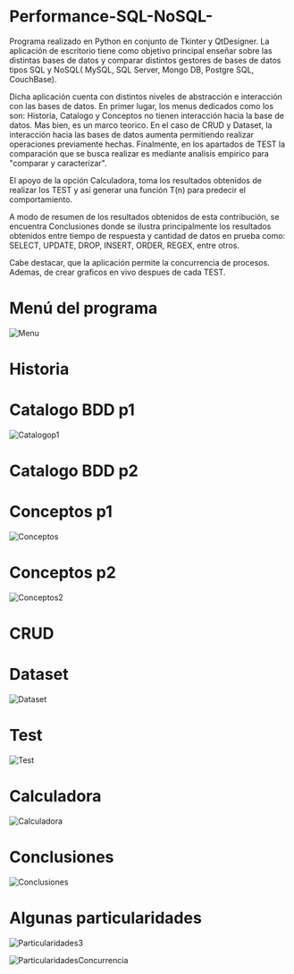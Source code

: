# Performance-SQL-NoSQL-

Programa realizado en Python en conjunto de Tkinter y QtDesigner. La aplicación de escritorio tiene como objetivo principal enseñar sobre las distintas bases de datos y comparar distintos gestores de bases de datos tipos SQL y NoSQL( MySQL, SQL Server, Mongo DB, Postgre SQL, CouchBase).

Dicha aplicación cuenta con distintos niveles de abstracción e interacción con las bases de datos. En primer lugar, los menus dedicados como los son: Historia, Catalogo y Conceptos no tienen interacción hacia la base de datos. Mas bien, es un marco teorico. En el caso de CRUD y Dataset, la interacción hacia las bases de datos aumenta permitiendo realizar operaciones previamente hechas. Finalmente, en los apartados de TEST la comparación que se busca realizar es mediante analisis empirico para "comparar y caracterizar".

El apoyo de la opción Calculadora, toma los resultados obtenidos de realizar los TEST y así generar una función T(n) para predecir el comportamiento.

A modo de resumen de los resultados obtenidos de esta contribución, se encuentra Conclusiones donde se ilustra principalmente los resultados obtenidos entre tiempo de respuesta y cantidad de datos en prueba como: SELECT, UPDATE, DROP, INSERT, ORDER, REGEX, entre otros.

Cabe destacar, que la aplicación permite la concurrencia de procesos. Ademas, de crear graficos en vivo despues de cada TEST.


# Menú del programa

![Menu](https://user-images.githubusercontent.com/63252693/193137653-e4ef4f4f-3cb5-4fdb-8f00-8bce5ad4e2dc.gif)


# Historia


# Catalogo BDD p1
![Catalogop1](https://user-images.githubusercontent.com/63252693/193140236-307dc299-20c6-4046-b243-aa0260c0b13a.gif)


# Catalogo BDD p2

# Conceptos p1
![Conceptos](https://user-images.githubusercontent.com/63252693/193140165-647d9c02-fdfc-46ea-a832-45824416f311.gif)


# Conceptos p2
![Conceptos2](https://user-images.githubusercontent.com/63252693/193140148-ec1ab799-5e7c-4f73-9367-d24c9e649fae.gif)


# CRUD


# Dataset
![Dataset](https://user-images.githubusercontent.com/63252693/193140047-33de66f3-4d68-4798-a607-a6b8294b57ca.gif)


# Test
![Test](https://user-images.githubusercontent.com/63252693/193140001-8d692e15-622a-4297-8846-f0d24ec90ee7.gif)


# Calculadora
![Calculadora](https://user-images.githubusercontent.com/63252693/193139895-5ef15ce2-6eda-4bfc-a85b-b2677fa102c0.gif)


# Conclusiones
![Conclusiones](https://user-images.githubusercontent.com/63252693/193139874-6c00dcee-1bd9-4c9f-bf7b-407d86d3f42c.gif)


# Algunas particularidades
![Particularidades3](https://user-images.githubusercontent.com/63252693/193143798-83278bec-05c0-4573-9b58-05bd40119d4d.gif)

![ParticularidadesConcurrencia](https://user-images.githubusercontent.com/63252693/193143808-39750246-e732-4dca-a62e-bf00fa25381a.gif)























